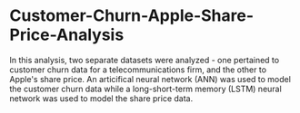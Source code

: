 # Customer-Churn-Apple-Share-Price-Analysis
In this analysis, two separate datasets were analyzed - one pertained to customer churn data for a telecommunications firm, and the other to Apple's share price. An 
articifical neural network (ANN) was used to model the customer churn data while a long-short-term memory (LSTM) neural network was used to model the share price data.
